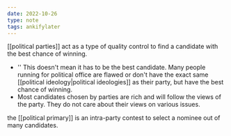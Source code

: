 ```yaml
---
date: 2022-10-26
type: note
tags: ankifylater
---
```


[[political parties]] act as a type of quality control to find a candidate with the best chance of winning.
- '' This doesn't mean it has to be the best candidate. Many people running for political office are flawed or don't have the exact same [[political ideology|political ideologies]] as their party, but have the best chance of winning.
- Most candidates chosen by parties are rich and will follow the views of the party. They do not care about their views on various issues.

the [[political primary]] is an intra-party contest to select a nominee out of many candidates.

